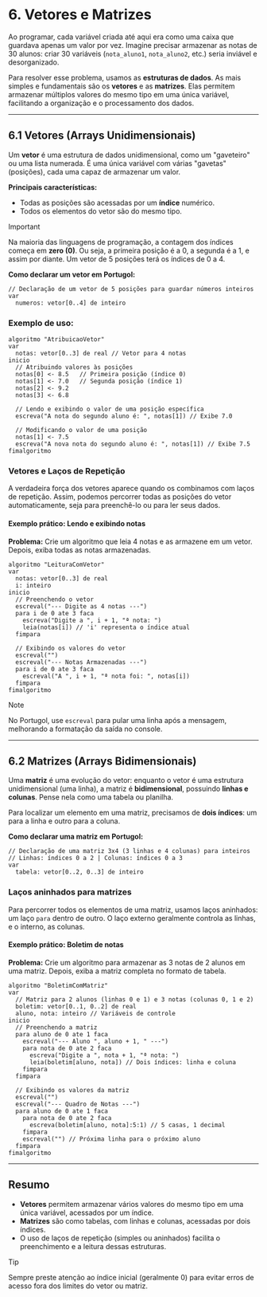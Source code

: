 # 6. Vetores e Matrizes

Ao programar, cada variável criada até aqui era como uma caixa que guardava apenas um valor por vez. Imagine precisar armazenar as notas de 30 alunos: criar 30 variáveis (`nota_aluno1`, `nota_aluno2`, etc.) seria inviável e desorganizado.

Para resolver esse problema, usamos as **estruturas de dados**. As mais simples e fundamentais são os **vetores** e as **matrizes**. Elas permitem armazenar múltiplos valores do mesmo tipo em uma única variável, facilitando a organização e o processamento dos dados.

---

## 6.1 Vetores (Arrays Unidimensionais)

Um **vetor** é uma estrutura de dados unidimensional, como um "gaveteiro" ou uma lista numerada. É uma única variável com várias "gavetas" (posições), cada uma capaz de armazenar um valor.

**Principais características:**

- Todas as posições são acessadas por um **índice** numérico.
- Todos os elementos do vetor são do mesmo tipo.

> [!IMPORTANT]
> Na maioria das linguagens de programação, a contagem dos índices começa em **zero (0)**. Ou seja, a primeira posição é a 0, a segunda é a 1, e assim por diante. Um vetor de 5 posições terá os índices de 0 a 4.

**Como declarar um vetor em Portugol:**

```portugol
// Declaração de um vetor de 5 posições para guardar números inteiros
var
  numeros: vetor[0..4] de inteiro
```

### Exemplo de uso:

```portugol
algoritmo "AtribuicaoVetor"
var
  notas: vetor[0..3] de real // Vetor para 4 notas
inicio
  // Atribuindo valores às posições
  notas[0] <- 8.5   // Primeira posição (índice 0)
  notas[1] <- 7.0   // Segunda posição (índice 1)
  notas[2] <- 9.2
  notas[3] <- 6.8

  // Lendo e exibindo o valor de uma posição específica
  escreva("A nota do segundo aluno é: ", notas[1]) // Exibe 7.0

  // Modificando o valor de uma posição
  notas[1] <- 7.5
  escreva("A nova nota do segundo aluno é: ", notas[1]) // Exibe 7.5
fimalgoritmo
```

### Vetores e Laços de Repetição

A verdadeira força dos vetores aparece quando os combinamos com laços de repetição. Assim, podemos percorrer todas as posições do vetor automaticamente, seja para preenchê-lo ou para ler seus dados.

#### Exemplo prático: Lendo e exibindo notas

**Problema:** Crie um algoritmo que leia 4 notas e as armazene em um vetor. Depois, exiba todas as notas armazenadas.

```portugol
algoritmo "LeituraComVetor"
var
  notas: vetor[0..3] de real
  i: inteiro
inicio
  // Preenchendo o vetor
  escreval("--- Digite as 4 notas ---")
  para i de 0 ate 3 faca
    escreva("Digite a ", i + 1, "ª nota: ")
    leia(notas[i]) // 'i' representa o índice atual
  fimpara

  // Exibindo os valores do vetor
  escreval("")
  escreval("--- Notas Armazenadas ---")
  para i de 0 ate 3 faca
    escreval("A ", i + 1, "ª nota foi: ", notas[i])
  fimpara
fimalgoritmo
```

> [!NOTE]
> No Portugol, use `escreval` para pular uma linha após a mensagem, melhorando a formatação da saída no console.

---

## 6.2 Matrizes (Arrays Bidimensionais)

Uma **matriz** é uma evolução do vetor: enquanto o vetor é uma estrutura unidimensional (uma linha), a matriz é **bidimensional**, possuindo **linhas e colunas**. Pense nela como uma tabela ou planilha.

Para localizar um elemento em uma matriz, precisamos de **dois índices**: um para a linha e outro para a coluna.

**Como declarar uma matriz em Portugol:**

```portugol
// Declaração de uma matriz 3x4 (3 linhas e 4 colunas) para inteiros
// Linhas: índices 0 a 2 | Colunas: índices 0 a 3
var
  tabela: vetor[0..2, 0..3] de inteiro
```

### Laços aninhados para matrizes

Para percorrer todos os elementos de uma matriz, usamos laços aninhados: um laço `para` dentro de outro. O laço externo geralmente controla as linhas, e o interno, as colunas.

#### Exemplo prático: Boletim de notas

**Problema:** Crie um algoritmo para armazenar as 3 notas de 2 alunos em uma matriz. Depois, exiba a matriz completa no formato de tabela.

```portugol
algoritmo "BoletimComMatriz"
var
  // Matriz para 2 alunos (linhas 0 e 1) e 3 notas (colunas 0, 1 e 2)
  boletim: vetor[0..1, 0..2] de real
  aluno, nota: inteiro // Variáveis de controle
inicio
  // Preenchendo a matriz
  para aluno de 0 ate 1 faca
    escreval("--- Aluno ", aluno + 1, " ---")
    para nota de 0 ate 2 faca
      escreva("Digite a ", nota + 1, "ª nota: ")
      leia(boletim[aluno, nota]) // Dois índices: linha e coluna
    fimpara
  fimpara

  // Exibindo os valores da matriz
  escreval("")
  escreval("--- Quadro de Notas ---")
  para aluno de 0 ate 1 faca
    para nota de 0 ate 2 faca
      escreva(boletim[aluno, nota]:5:1) // 5 casas, 1 decimal
    fimpara
    escreval("") // Próxima linha para o próximo aluno
  fimpara
fimalgoritmo
```

---

## Resumo

- **Vetores** permitem armazenar vários valores do mesmo tipo em uma única variável, acessados por um índice.
- **Matrizes** são como tabelas, com linhas e colunas, acessadas por dois índices.
- O uso de laços de repetição (simples ou aninhados) facilita o preenchimento e a leitura dessas estruturas.

> [!TIP]
> Sempre preste atenção ao índice inicial (geralmente 0) para evitar erros de acesso fora dos limites do vetor ou matriz.

